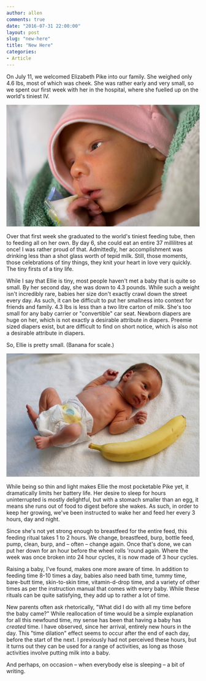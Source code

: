 ```yaml
---
author: allen
comments: true
date: "2016-07-31 22:00:00"
layout: post
slug: "new-here"
title: "New Here"
categories:
- Article
---
```


On July 11, we welcomed Elizabeth Pike into our family. She weighed only 4.6 lbs, most of which was cheek. She was rather early and very small, so we spent our first week with her in the hospital, where she fuelled up on the world's tiniest IV. 

<img src='/images/2016/ellie-iv.jpg'>

Over that first week she graduated to the world's tiniest feeding tube, then to feeding all on her own. By day 6, she could eat an entire 37 millilitres at once! I was rather proud of that. Admittedly, her accomplishment was drinking less than a shot glass worth of tepid milk. Still, those moments, those celebrations of tiny things, they knit your heart in love very quickly. The tiny firsts of a tiny life.

While I say that Ellie is tiny, most people haven't met a baby that is quite so small. By her second day, she was down to 4.3 pounds. While such a weight isn't incredibly rare, babies her size don't exactly crawl down the street every day. As such, it can be difficult to put her smallness into context for friends and family. 4.3 lbs is less than a two litre carton of milk. She's too small for any baby carrier or "convertible" car seat. Newborn diapers are huge on her, which is not exactly a desirable attribute in diapers. Preemie sized diapers exist, but are difficult to find on short notice, which is also not a desirable attribute in diapers.

So, Ellie is pretty small. (Banana for scale.)

<img src='/images/2016/ellie-banana.jpg'>

While being so thin and light makes Ellie the most pocketable Pike yet, it dramatically limits her battery life. Her desire to sleep for hours uninterrupted is mostly delightful, but with a stomach smaller than an egg, it means she runs out of food to digest before she wakes. As such, in order to keep her growing, we've been instructed to wake her and feed her every 3 hours, day and night.

Since she's not yet strong enough to breastfeed for the entire feed, this feeding ritual takes 1 to 2 hours. We change, breastfeed, burp, bottle feed, pump, clean, burp, and &ndash; often &ndash; change again. Once that's done, we can put her down for an hour before the wheel rolls 'round again. Where the week was once broken into 24 hour cycles, it is now made of 3 hour cycles.

Raising a baby, I've found, makes one more aware of time. In addition to feeding time 8-10 times a day, babies also need bath time, tummy time, bare-butt time, skin-to-skin time, vitamin-d-drop time, and a variety of other times as per the instruction manual that comes with every baby. While these rituals can be quite satisfying, they add up to rather a lot of time.

New parents often ask rhetorically, "What did I do with all my time before the baby came?" While reallocation of time would be a simple explanation for all this newfound time, my sense has been that having a baby has *created* time. I have observed, since her arrival, entirely new hours in the day. This "time dilation" effect seems to occur after the end of each day, before the start of the next. I previously had not perceived these hours, but it turns out they can be used for a range of activities, as long as those activities involve putting milk into a baby.

And perhaps, on occasion &ndash; when everybody else is sleeping &ndash; a bit of writing.